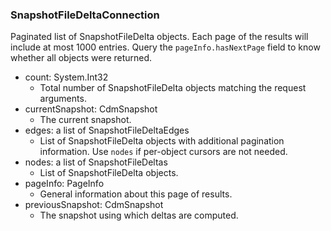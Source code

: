 ### SnapshotFileDeltaConnection
Paginated list of SnapshotFileDelta objects. Each page of the results will include at most 1000 entries. Query the `pageInfo.hasNextPage` field to know whether all objects were returned.

- count: System.Int32
  - Total number of SnapshotFileDelta objects matching the request arguments.
- currentSnapshot: CdmSnapshot
  - The current snapshot.
- edges: a list of SnapshotFileDeltaEdges
  - List of SnapshotFileDelta objects with additional pagination information. Use `nodes` if per-object cursors are not needed.
- nodes: a list of SnapshotFileDeltas
  - List of SnapshotFileDelta objects.
- pageInfo: PageInfo
  - General information about this page of results.
- previousSnapshot: CdmSnapshot
  - The snapshot using which deltas are computed.
